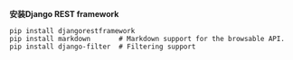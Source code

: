 **安装Django REST framework**

```
pip install djangorestframework
pip install markdown       # Markdown support for the browsable API.
pip install django-filter  # Filtering support
```